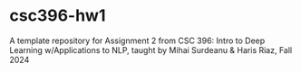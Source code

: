 # csc396-hw1
A template repository for Assignment 2 from CSC 396: Intro to Deep Learning w/Applications to NLP, taught by Mihai Surdeanu &amp; Haris Riaz, Fall 2024
